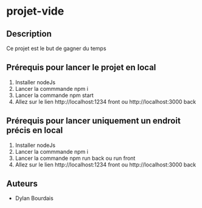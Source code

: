 # projet-vide

## Description

Ce projet est le but de gagner du temps 

## Prérequis pour lancer le projet en local

1. Installer nodeJs
2. Lancer la commmande npm i
3. Lancer la commande npm start
4. Allez sur le lien http://localhost:1234 front ou http://localhost:3000 back

## Prérequis pour lancer uniquement un endroit précis en local

1. Installer nodeJs
2. Lancer la commmande npm i
3. Lancer la commande npm run back ou run front
4. Allez sur le lien http://localhost:1234 front ou http://localhost:3000 back


## Auteurs

* Dylan Bourdais 
